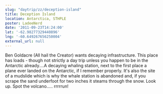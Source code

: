 ```yaml
---
slug: "daytrip/zz/deception-island"
title: Deception Island
location: Antarctica, STHPLE
poster: LadeeNerd
date: '2011-09-23T14:24:00'
lat: '-62.98277329440896'
lng: '-60.649267656250004'
external_url: null
---
```


Ben Goldacre (All hail the Creator) wants decaying infrastructure. This place has loads - though not strictly a day trip unless you happen to be in the Antarctic already....A decaying whaling station, next to the first place a plane ever landed on the Antarctic, if I remember properly. It's also the site of a mudslide which is why the whale station is abandoned and, if you scrape the sand underfoot for two inches it steams through the snow. Look up. Spot the volcano..... rrrrrun!

